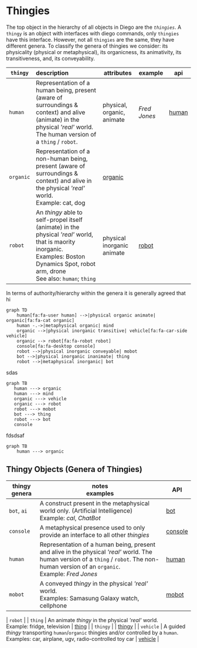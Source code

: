 # Thingies

The top object in the hierarchy of all objects in Diego are the *`thingies`*. A `thingy` is an object with interfaces with diego commands, only `thingies` have this interface.  However, not all `thingies` are the same, they have different genera. To classify the genera of thingies we consider: its physicality (physical or metaphysical), its organicness, its animativity, its transitiveness, and, its conveyability.

| `thingy` | description | attributes | example | api |
|---|:--|---|---|---|
| `human` | Representation of a human being, present (aware of surroundings & context) and alive (animate) in the physical *'real'* world. The human version of a `thing` / `robot`.   | physical, organic, animate | *Fred Jones* | [human](../physic/obj/human.md) |
| `organic` | Representation of a non-human being, present (aware of surroundings & context) and alive in the physical *'real'* world.<br>Example: cat, dog | [organic](../physic/obj/organic.md) |
| `robot` | An *thingy* able to self-propel itself (animate) in the physical *'real'* world, that is maority inorganic.<br>Examples: Boston Dynamics Spot, robot arm, drone<br>See also: `human`; `thing` | physical inorganic animate | [robot](../physic/obj/robot.md)

 In terms of authority/hierarchy within the genera it is generally agreed that hi

```mermaid
graph TD
    human[fa:fa-user human] -->|physical organic animate| organic[fa:fa-cat organic]
    human -.->|metaphysical organic| mind
    organic -->|physical inorganic transitive| vehicle[fa:fa-car-side vehicle]
    organic --> robot[fa:fa-robot robot]
    console[fa:fa-desktop console]
    robot -->|physical inorganic conveyable| mobot
    bot -->|physical inorganic inanimate| thing
    robot -->|metaphysical inorganic| bot
```  
sdas

 ```mermaid
graph TB
    human ---> organic
    human ---> mind
    organic ---> vehicle
    organic ---> robot
    robot ---> mobot
    bot ---> thing
    robot ---> bot
    console
```   

fdsdsaf

```mermaid
graph TB
    human ---> organic
```

## <a name="genera"></a> Thingy Objects (Genera of Thingies)

| thingy genera | notes<br>examples | API |
| --------- | ----- | ----- |
| `bot`, `ai` | A construct present in the metaphysical world only. (Artificial Intelligence)<br>Example: *cal*, *ChatBot* | [bot](/bot.md) |
| `console` | A metaphysical presence used to only provide an interface to all other *thingies* | [console](/console.md) |
| `human`   | Representation of a human being, present and alive in the physical *'real'* world. The human version of a `thing` / `robot`.  The non-human version of an `organic`.<br>Example: *Fred Jones* | [human](/human.md) |
| `mobot`   | A conveyed *thingy* in the physical *'real'* world.<br>Examples: Samasung Galaxy watch, cellphone | [mobot](/mobot.md) |

| `robot`   | 
| `thing`   | An animate *thingy* in the physical *'real'* world.<br>Example: fridge, television | [thing](/thing/md) |
| `thingy` | | [thingy]() |
| `vehicle` | A guided *thingy* transporting `human`/`organic` thingies and/or controlled by a `human`.<br>Examples: car, airplane, ugv, radio-controlled toy car | [vehicle](/vehicle.md) |



 